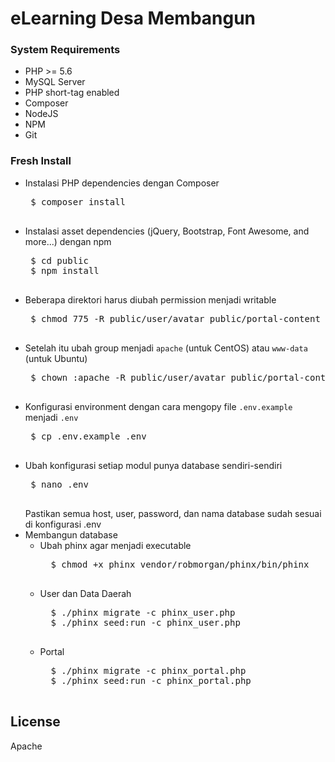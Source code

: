 # eLearning Desa Membangun

### System Requirements
 - PHP >= 5.6
 - MySQL Server
 - PHP short-tag enabled
 - Composer
 - NodeJS
 - NPM
 - Git 

### Fresh Install

 - Instalasi PHP dependencies dengan Composer
    <pre>
    $ composer install
    </pre>
 - Instalasi asset dependencies (jQuery, Bootstrap, Font Awesome, and more...) dengan npm
    <pre>
    $ cd public
    $ npm install
    </pre>
 - Beberapa direktori harus diubah permission menjadi writable
    <pre>
    $ chmod 775 -R public/user/avatar public/portal-content public/kelas-content app/files
    </pre>
 - Setelah itu ubah group menjadi `apache` (untuk CentOS) atau `www-data` (untuk Ubuntu)
    <pre>
    $ chown :apache -R public/user/avatar public/portal-content public/kelas-content app/files
    </pre>
 - Konfigurasi environment dengan cara mengopy file `.env.example` menjadi `.env`
    <pre>
    $ cp .env.example .env
    </pre>
 - Ubah konfigurasi setiap modul punya database sendiri-sendiri
    <pre>
    $ nano .env
    </pre>
    Pastikan semua host, user, password, dan nama database sudah sesuai di konfigurasi .env
 - Membangun database
    - Ubah phinx agar menjadi executable
        <pre>
        $ chmod +x phinx vendor/robmorgan/phinx/bin/phinx
        </pre>
    - User dan Data Daerah
        <pre>
        $ ./phinx migrate -c phinx_user.php
        $ ./phinx seed:run -c phinx_user.php
        </pre>
    - Portal
        <pre>
        $ ./phinx migrate -c phinx_portal.php
        $ ./phinx seed:run -c phinx_portal.php
        </pre>

License
----

Apache

